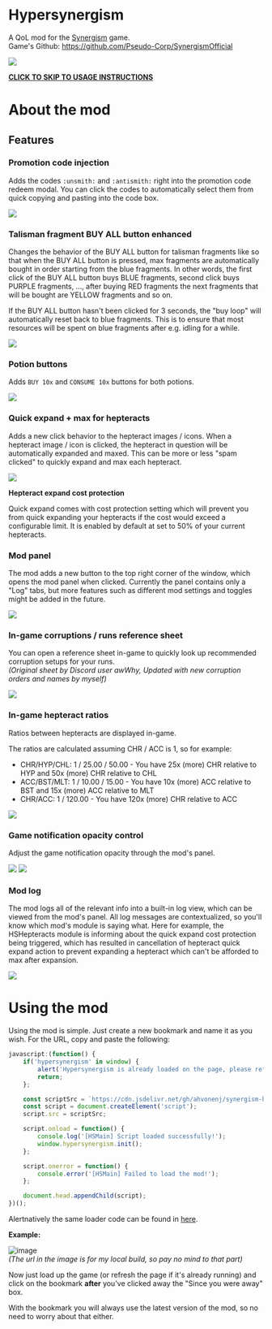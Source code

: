 # Hypersynergism

A QoL mod for the [Synergism](https://synergism.cc/) game.  
Game's Github: https://github.com/Pseudo-Corp/SynergismOfficial

![](https://synergism.cc/Pictures/Default/icon.gif)

**[CLICK TO SKIP TO USAGE INSTRUCTIONS](#using-the-mod)**

# About the mod

## Features

### Promotion code injection

Adds the codes `:unsmith:` and `:antismith:` right into the promotion code redeem modal. You can click the codes to automatically select them from quick copying and pasting into the code box.

![](https://github.com/ahvonenj/synergism-hypersynergy/blob/main/doc/img/codes.png?raw=true)

### Talisman fragment BUY ALL button enhanced

Changes the behavior of the BUY ALL button for talisman fragments like so that when the BUY ALL button is pressed, max fragments are automatically bought in order starting from the blue fragments. In other words, the first click of the BUY ALL button buys BLUE fragments, second click buys PURPLE fragments, ..., after buying RED fragments the next fragments that will be bought are YELLOW fragments and so on.

If the BUY ALL button hasn't been clicked for 3 seconds, the "buy loop" will automatically reset back to blue fragments. This is to ensure that most resources will be spent on blue fragments after e.g. idling for a while.

![](https://github.com/ahvonenj/synergism-hypersynergy/blob/main/doc/img/frags.png?raw=true)

### Potion buttons

Adds `BUY 10x` and `CONSUME 10x` buttons for both potions.

![](https://github.com/ahvonenj/synergism-hypersynergy/blob/main/doc/img/potions.png?raw=true)

### Quick expand + max for hepteracts

Adds a new click behavior to the hepteract images / icons. When a hepteract image / icon is clicked, the hepteract in question will be automatically expanded and maxed. This can be more or less "spam clicked" to quickly expand and max each hepteract.

**![](https://github.com/ahvonenj/synergism-hypersynergy/blob/main/doc/img/hepteracts.png?raw=true)**

**Hepteract expand cost protection**

Quick expand comes with cost protection setting which will prevent you from quick expanding your hepteracts if the cost would exceed a configurable limit. It is enabled by default at set to 50% of your current hepteracts.

### Mod panel

The mod adds a new button to the top right corner of the window, which opens the mod panel when clicked. Currently the panel contains only a "Log" tabs, but more features such as different mod settings and toggles might be added in the future.

![](https://github.com/ahvonenj/synergism-hypersynergy/blob/main/doc/img/panel.png)

### In-game corruptions / runs reference sheet

You can open a reference sheet in-game to quickly look up recommended corruption setups for your runs.  
*(Original sheet by Discord user awWhy, Updated with new corruption orders and names by myself)*

![](https://github.com/ahvonenj/synergism-hypersynergy/blob/main/doc/img/ref_sheet.png?raw=true)

### In-game hepteract ratios

Ratios between hepteracts are displayed in-game. 

The ratios are calculated assuming CHR / ACC is 1, so for example:

- CHR/HYP/CHL: 1 / 25.00 / 50.00 - You have 25x (more) CHR relative to HYP and 50x (more) CHR relative to CHL
- ACC/BST/MLT: 1 / 10.00 / 15.00 - You have 10x (more) ACC relative to BST and 15x (more) ACC relative to MLT
- CHR/ACC: 1 / 120.00 - You have 120x (more) CHR relative to ACC

![](https://github.com/ahvonenj/synergism-hypersynergy/blob/main/doc/img/hept_ratios.png?raw=true)

### Game notification opacity control

Adjust the game notification opacity through the mod's panel.

![](https://github.com/ahvonenj/synergism-hypersynergy/blob/main/doc/img/settings.png?raw=true)
![](https://github.com/ahvonenj/synergism-hypersynergy/blob/main/doc/img/opacity_control.png?raw=true)

### Mod log

The mod logs all of the relevant info into a built-in log view, which can be viewed from the mod's panel. All log messages are contextualized, so you'll know which mod's module is saying what. Here for example, the HSHepteracts module is informing about the quick expand cost protection being triggered, which has resulted in cancellation of hepteract quick expand action to prevent expanding a hepteract which can't be afforded to max after expansion.

![](https://github.com/ahvonenj/synergism-hypersynergy/blob/main/doc/img/log.png?raw=true)

# Using the mod

Using the mod is simple. Just create a new bookmark and name it as you wish. For the URL, copy and paste the following:

```JavaScript
javascript:(function() {
    if('hypersynergism' in window) {
        alert('Hypersynergism is already loaded on the page, please refresh if you want to reload the mod');
        return;
    };

    const scriptSrc = `https://cdn.jsdelivr.net/gh/ahvonenj/synergism-hypersynergy@latest/release/mod/hypersynergism_release.js?r=${Math.floor(Math.random() * 1000000)}`;
    const script = document.createElement('script');
    script.src = scriptSrc;

    script.onload = function() {
        console.log('[HSMain] Script loaded successfully!');
        window.hypersynergism.init();
    };

    script.onerror = function() {
        console.error('[HSMain] Failed to load the mod!');
    };

    document.head.appendChild(script);
})();
```

Alertnatively the same loader code can be found in [here](https://github.com/ahvonenj/synergism-hypersynergy/blob/main/release/loader/loader.js).

**Example:**

![image](https://github.com/user-attachments/assets/23c63ad6-83e1-4d05-9c6d-8c4494be2692)  
*(The url in the image is for my local build, so pay no mind to that part)*

Now just load up the game (or refresh the page if it's already running) and click on the bookmark **after** you've clicked away the "Since you were away" box.

With the bookmark you will always use the latest version of the mod, so no need to worry about that either.

